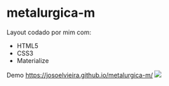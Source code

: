 # metalurgica-m
  Layout codado por mim com:    
  * HTML5  
  * CSS3  
  * Materialize 
  
  Demo
  https://josoelvieira.github.io/metalurgica-m/
  ![](https://github.com/josoelvieira/portifolio/blob/main/img/Opera%20Instant%C3%A2neo_2021-01-31_102912_127.0.0.1.png)
